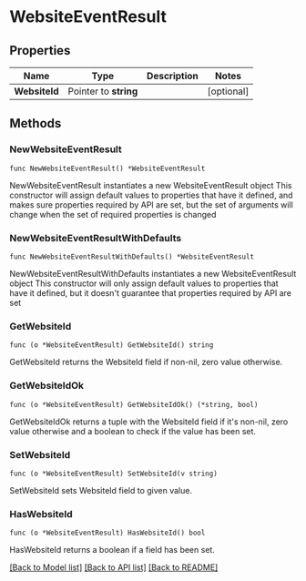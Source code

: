 # WebsiteEventResult

## Properties

Name | Type | Description | Notes
------------ | ------------- | ------------- | -------------
**WebsiteId** | Pointer to **string** |  | [optional] 

## Methods

### NewWebsiteEventResult

`func NewWebsiteEventResult() *WebsiteEventResult`

NewWebsiteEventResult instantiates a new WebsiteEventResult object
This constructor will assign default values to properties that have it defined,
and makes sure properties required by API are set, but the set of arguments
will change when the set of required properties is changed

### NewWebsiteEventResultWithDefaults

`func NewWebsiteEventResultWithDefaults() *WebsiteEventResult`

NewWebsiteEventResultWithDefaults instantiates a new WebsiteEventResult object
This constructor will only assign default values to properties that have it defined,
but it doesn't guarantee that properties required by API are set

### GetWebsiteId

`func (o *WebsiteEventResult) GetWebsiteId() string`

GetWebsiteId returns the WebsiteId field if non-nil, zero value otherwise.

### GetWebsiteIdOk

`func (o *WebsiteEventResult) GetWebsiteIdOk() (*string, bool)`

GetWebsiteIdOk returns a tuple with the WebsiteId field if it's non-nil, zero value otherwise
and a boolean to check if the value has been set.

### SetWebsiteId

`func (o *WebsiteEventResult) SetWebsiteId(v string)`

SetWebsiteId sets WebsiteId field to given value.

### HasWebsiteId

`func (o *WebsiteEventResult) HasWebsiteId() bool`

HasWebsiteId returns a boolean if a field has been set.


[[Back to Model list]](../README.md#documentation-for-models) [[Back to API list]](../README.md#documentation-for-api-endpoints) [[Back to README]](../README.md)


